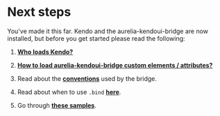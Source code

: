 # Next steps

You've made it this far. Kendo and the aurelia-kendoui-bridge are now installed, but before you get started please read the following:

1. [**Who loads Kendo?**](https://aurelia-ui-toolkits.gitbooks.io/kendoui-bridge-docs/content/what_you_need_to_know.html#who-loads-kendo)

2. [**How to load aurelia-kendoui-bridge custom elements / attributes?**](https://aurelia-ui-toolkits.gitbooks.io/kendoui-bridge-docs/content/what_you_need_to_know.html#592-how-to-load-aurelia-kendoui-bridge-custom-elements--attributes)

3. Read about the [**conventions**](https://aurelia-ui-toolkits.gitbooks.io/kendoui-bridge-docs/content/what_you_need_to_know.html#conventions) used by the bridge.

4. Read about when to use `.bind` [**here**](https://aurelia-ui-toolkits.gitbooks.io/kendoui-bridge-docs/content/what_you_need_to_know.html#when-to-bind-and-not-to-bind).

5. Go through [**these samples**](http://aurelia-ui-toolkits.github.io/demo-kendo/#/samples/generic/).



